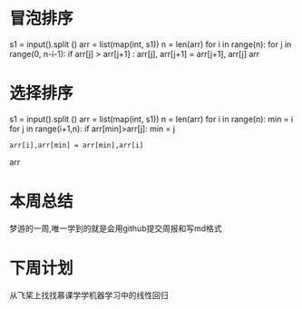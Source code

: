 # 冒泡排序
s1 = input().split ()
arr = list(map(int, s1))
n = len(arr)
for i in range(n):
    for j in range(0, n-i-1): 
        if arr[j] > arr[j+1] :
            arr[j], arr[j+1] = arr[j+1], arr[j]
arr

# 选择排序
s1 = input().split ()
arr = list(map(int, s1))
n = len(arr)
for i in range(n):
    min = i
    for j in range(i+1,n):
        if arr[min]>arr[j]:
            min = j
        
    arr[i],arr[min] = arr[min],arr[i]
arr

# 本周总结
梦游的一周,唯一学到的就是会用github提交周报和写md格式
# 下周计划
从飞桨上找找慕课学学机器学习中的线性回归
